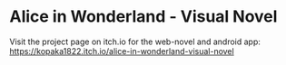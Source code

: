 # Alice in Wonderland - Visual Novel

Visit the project page on itch.io for the web-novel and android app: https://kopaka1822.itch.io/alice-in-wonderland-visual-novel
